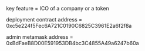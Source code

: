 key feature = ICO of a company or a token 

deployment contract address = 0xc5e224f5Fec6A721C0190C6825C3961E2a6f2f8a

admin metamask address = 0xBdFaeB8D00E591953DB4bc3C4855A49a6247b60a
